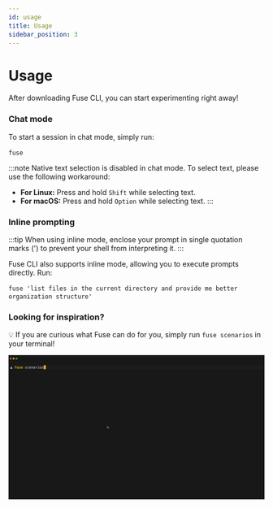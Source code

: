 ```yaml
---
id: usage
title: Usage
sidebar_position: 3
---
```


# Usage

After downloading Fuse CLI, you can start experimenting right away!

### Chat mode

To start a session in chat mode, simply run:

```shell
fuse
```

:::note
Native text selection is disabled in chat mode. To select text, please use the following workaround:

- **For Linux:** Press and hold `Shift` while selecting text.
- **For macOS:** Press and hold `Option` while selecting text.
  :::

### Inline prompting

:::tip
When using inline mode, enclose your prompt in single quotation marks (') to prevent your shell from interpreting it.
:::

Fuse CLI also supports inline mode, allowing you to execute prompts directly. Run:

```shell
fuse 'list files in the current directory and provide me better organization structure'
```

### Looking for inspiration?

💡 If you are curious what Fuse can do for you, simply run `fuse scenarios` in your terminal!

![scenarios.gif](./assets/scenarios.gif)
